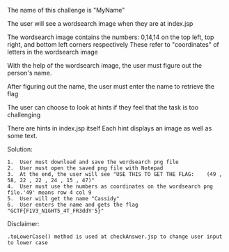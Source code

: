 The name of this challenge is "MyName"

The user will see a wordsearch image when they are at index.jsp

The wordsearch image contains the numbers: 0,14,14 
on the top left, top right, and bottom left corners respectively
These refer to "coordinates" of letters in the wordsearch image

With the help of the wordsearch image, the user must figure out the person's name.

After figuring out the name, the user must enter the name to retrieve the flag

The user can choose to look at hints if they feel that the task is too challenging

There are hints in index.jsp itself
Each hint displays an image as well as some text.

Solution:
	
	1.	User must download and save the wordsearch png file
	2.	User must open the saved png file with Notepad
	3.	At the end, the user will see "USE THIS TO GET THE FLAG:	(49 , 58, 22 , 22 , 24 , 15 , 47)"
	4.	User must use the numbers as coordinates on the wordsearch png file.'49' means row 4 col 9
	5.	User will get the name "Cassidy"
	6.	User enters the name and gets the flag "GCTF{F1V3_N1GHT5_4T_FR3ddY'5}"
	
Disclaimer:
	
	.toLowerCase() method is used at checkAnswer.jsp to change user input to lower case
	


